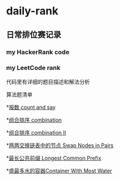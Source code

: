 # daily-rank

## 日常排位赛记录

### my HackerRank code

### my LeetCode rank

代码里有详细的题目描述和解法分析

算法题清单

*[报数 count and say](https://github.com/luoqifei/daily-rank/blob/master/leetcode/src/main/java/easy/CountAndSay.java)

*[组合排序 combination](https://github.com/luoqifei/daily-rank/blob/master/leetcode/src/main/java/medium/CombinationSum.java)

*[组合排序 combination II](https://github.com/luoqifei/daily-rank/blob/master/leetcode/src/main/java/medium/CombinationSum2.java)

*[两两交换链表中的节点 Swap Nodes in Pairs](https://github.com/luoqifei/daily-rank/blob/master/leetcode/src/main/java/medium/SwapPairs.java)

*[最长公共前缀 Longest Common Prefix](https://github.com/luoqifei/daily-rank/blob/master/leetcode/src/main/java/easy/LongestCommonPrefix.java)

*[盛最多水的容器Container With Most Water](https://github.com/luoqifei/daily-rank/blob/master/leetcode/src/main/java/medium/MaxArea.java)

